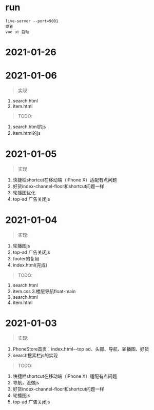 # run
```
live-server --port=9001
或者 
vue ui 启动
```
# 2021-01-26

# 2021-01-06
>实现
1. search.html
2. item.html
>TODO:
1. search.html的js
2. item.html的js
# 2021-01-05
> 实现
1. 快捷栏shortcut在移动端（iPhone X）适配有点问题
2. 好货index-channel-floor和shortcut问题一样
3. 轮播图优化
4. top-ad 广告关闭js

# 2021-01-04
> 实现:
1. 轮播图js
2. top-ad 广告关闭js
3. footer的复用
4. index.html(完成)

> TODO:
1. search.html
2. item.css
3.楼层导航float-main
4. search.html
5. item.html
# 2021-01-03
> 实现:
1. PhoneStore首页：index.html--top ad、头部、导航、轮播图、好货
2. search搜索栏js的实现
> TODO:
1. 快捷栏shortcut在移动端（iPhone X）适配有点问题
2. 导航，没做js
3. 好货index-channel-floor和shortcut问题一样
4. 轮播图js
5. top-ad 广告关闭js


